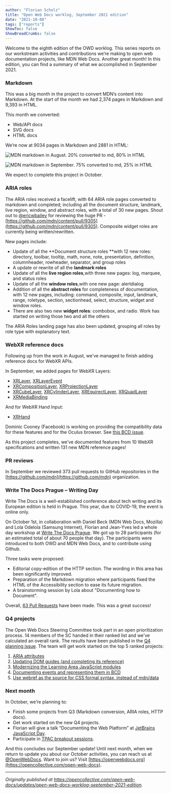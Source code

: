 ```yaml
---
author: "Florian Scholz"
title: "Open Web Docs worklog, September 2021 edition"
date: "2021-10-08"
tags: ["reports"]
ShowToc: false
ShowBreadCrumbs: false
---
```


Welcome to the eighth edition of the OWD worklog. This series reports on our workstream activities and contributions we’re making to open web documentation projects, like MDN Web Docs. Another great month! In this edition, you can find a summary of what we accomplished in September 2021.

### Markdown

This was a big month in the project to convert MDN’s content into Markdown. At the start of the month we had 2,374 pages in Markdown and 9,393 in HTML.

This month we converted:
* Web/API docs
* SVG docs
* HTML docs

We’re now at 9034 pages in Markdown and 2881 in HTML:

![MDN markdown in August. 20% converted to md, 80% in HTML](/posts/worklog/mdn-md-august.png)

![MDN markdown in September. 75% converted to md, 25% in HTML](/posts/worklog/mdn-md-september.png)

We expect to complete this project in October.

### ARIA roles

The ARIA roles received a facelift, with 64 ARIA role pages converted to markdown and completed; including all the document structure, landmark, live region, window, and abstract roles, with a total of 30 new pages. Shout out to [@ericwbailey](https://github.com/ericwbailey) for reviewing the huge PR - [https://github.com/mdn/content/pull/9305](https://github.com/mdn/content/pull/9305). Composite widget roles are currently being written/rewritten.

New pages include:

* Update of all the **Document structure roles **with 12 new roles: directory, toolbar, tooltip, math, none,  note, presentation, definition, columnheader, rowheader, separator, and group roles
* A update or rewrite of all the **landmark roles**
* Update of all the **live region roles**,with three new pages: log, marquee, and status roles
* Update of all the **window roles**,with one new page: alertdialog
* Addition of all the **abstract roles** for completeness of documentation, with 12 new pages, including: command, composite, input, landmark, range, roletype, section, sectionhead, select, structure, widget and window roles.
* There are also two new **widget roles**: combobox, and radio. Work has started on writing those two and all the others

The ARIA Roles landing page has also been updated, grouping all roles by role type with explanatory text.

### WebXR reference docs

Following up from the work in August, we’ve managed to finish adding reference docs for WebXR APIs.

In September, we added pages for WebXR Layers:

* [XRLayer](https://developer.mozilla.org/en-US/docs/Web/API/XRLayer), [XRLayerEvent](https://developer.mozilla.org/en-US/docs/Web/API/XRLayerEvent)
* [XRCompositionLayer](https://developer.mozilla.org/en-US/docs/Web/API/XRCompositionLayer), [XRProjectionLayer](https://developer.mozilla.org/en-US/docs/Web/API/XRProjectionLayer)
* [XRCubeLayer](https://developer.mozilla.org/en-US/docs/Web/API/XRCubeLayer), [XRCylinderLayer](https://developer.mozilla.org/en-US/docs/Web/API/XRCylinderLayer), [XREquirectLayer](https://developer.mozilla.org/en-US/docs/Web/API/XREquirectLayer), [XRQuadLayer](https://developer.mozilla.org/en-US/docs/Web/API/XRQuadLayer)
* [XRMediaBinding](https://developer.mozilla.org/en-US/docs/Web/API/XRMediaBinding)

And for WebXR Hand Input:

* [XRHand](https://developer.mozilla.org/en-US/docs/Web/API/XRHand)

Dominic Cooney (Facebook) is working on providing the compatibility data for these features and for the Oculus browser. See [this BCD issue](https://github.com/mdn/browser-compat-data/issues/12303).

As this project completes, we’ve documented features from 10 WebXR specifications and written 131 new MDN reference pages!

### PR reviews

In September we reviewed 373 pull requests to GitHub repositories in the [https://github.com/mdn](https://github.com/mdn) organization.


### Write The Docs Prague – Writing Day

Write The Docs is a well-established conference about tech writing and its European edition is held in Prague. This year, due to COVID-19, the event is online only.

On October 1st, in collaboration with Daniel Beck (MDN Web Docs, Mozilla) and Lola Odelola (Samsung Internet), Florian and Jean-Yves led a whole day workshop at [Write The Docs Prague](https://www.writethedocs.org/conf/prague/2021/). We got up to 28 participants (for an estimated total of about 70 people that day). The participants were introduced to both OWD and MDN Web Docs, and to contribute using Github.

Three tasks were proposed:

* Editorial copy-edition of the HTTP section. The wording in this area has been significantly improved.
* Preparation of the Markdown migration where participants fixed the HTML of the Accessibility section to ease its future migration.
* A brainstorming session by Lola about "Documenting how to Document".

Overall, [63 Pull Requests](https://github.com/mdn/content/pulls?q=+is%3Apr+label%3A%22Event%3A+Write+the+Docs+Prague+2021%22) have been made. This was a great success!

### Q4 projects

The Open Web Docs Steering Committee took part in an open prioritization process. 14 members of the SC handed in their ranked list and we've calculated an overall rank. The results have been published in the [Q4 planning issue](https://github.com/openwebdocs/project/issues/55#issuecomment-937625420). The team will get work started on the top 5 ranked projects:

1. [ARIA attributes](https://github.com/openwebdocs/project/issues/65)
2. [Updating DOM guides (and completing its reference)](https://github.com/openwebdocs/project/issues/50)
3. [Modernizing the Learning Area JavaScript modules](https://github.com/mdn/content/blob/main/rfcs/modernize-learn-js.md)
4. [Documenting events and representing them in BCD](https://github.com/openwebdocs/project/issues/61)
5. [Use webref as the source for CSS formal syntax, instead of mdn/data](https://github.com/openwebdocs/project/issues/44)

### Next month

In October, we’re planning to:

* Finish some projects from Q3 (Markdown conversion, ARIA roles, HTTP docs).
* Get work started on the new Q4 projects.
* Florian will give a talk “Documenting the Web Platform” at [JetBrains JavaScript Day](https://pages.jetbrains.com/javascript-day-2021/blog).
* Participate in [TPAC breakout sessions](https://www.w3.org/wiki/TPAC/2021/SessionIdeas).

And this concludes our September update! Until next month, when we return to update you about our October activities, you can reach us at [@OpenWebDocs](https://twitter.com/OpenWebDocs). Want to join us? Visit [https://openwebdocs.org](https://opencollective.com/open-web-docs).

---

_Originally published at https://opencollective.com/open-web-docs/updates/open-web-docs-worklog-september-2021-edition._